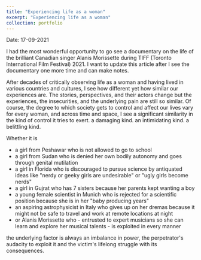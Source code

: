 ```yaml
---
title: "Experiencing life as a woman"
excerpt: "Experiencing life as a woman"
collection: portfolio
---
```


Date: 17-09-2021

I had the most wonderful opportunity to go see a documentary on the life of the brilliant Canadian singer Alanis Morissette during TIFF (Toronto International Film Festival) 2021. I want to update this article after I see the documentary one more time and can make notes. 

After decades of critically observing life as a woman and having lived in various countries and cultures, I see how different yet how similar our experiences are. The stories, perspectives, and their actors change but the experiences, the insecurities, and the underlying pain are still so similar. Of course, the degree to which society gets to control and affect our lives vary for every woman, and across time and space, I see a significant similarity in the kind of control it tries to exert. a damaging kind. an intimidating kind. a belittling kind. 

Whether it is
* a girl from Peshawar who is not allowed to go to school
* a girl from Sudan who is denied her own bodily autonomy and goes through genital mutilation
* a girl in Florida who is discouraged to pursue science by antiquated ideas like "nerdy or geeky girls are undesirable" or "ugly girls become nerds"
* a girl in Gujrat who has 7 sisters because her parents kept wanting a boy
* a young female scientist in Munich who is rejected for a scientific position because she is in her "baby producing years"
* an aspiring astrophysicist in Italy who gives up on her dremas because it might not be safe to travel and work at remote locations at night
* or Alanis Morissette who - entrusted to expert musicians so she can learn and explore her musical talents - is exploited in every manner

the underlying factor is always an imbalance in power, the perpetrator's audacity to exploit it and the victim's lifelong struggle with its consequences. 
